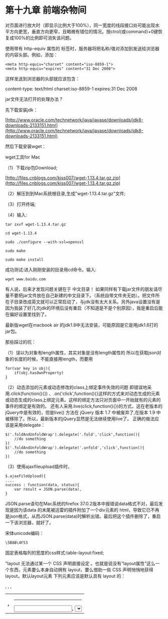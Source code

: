 # 第十九章 前端杂物间

对页面进行放大时（即显示比例大于100%），同一宽度的线段接口处可能出现水平方向更宽，垂直方向更窄，且略微有错位的情况。按ctrol(或command)+0键恢复成100%的比例即可消失该问题。

使用带有 http-equiv 属性的 <meta> 标签时，服务器将把名称/值对添加到发送给浏览器的内容头部。例如，添加：

	<meta http-equiv="charset" content="iso-8859-1">
	<meta http-equiv="expires" content="31 Dec 2008">

这样发送到浏览器的头部就应该包含：

content-type: text/html
charset:iso-8859-1
expires:31 Dec 2008

jar文件无法打开的处理办法？

先下载安装jdk：

[http://www.oracle.com/technetwork/java/javase/downloads/jdk8-downloads-2133151.html](http://www.oracle.com/technetwork/java/javase/downloads/jdk8-downloads-2133151.html)

然后下载安装wget：

wget工具for Mac

（1）下载zip包Download;

[http://files.cnblogs.com/kiss007/wget-1.13.4.tar.gz.zip](http://files.cnblogs.com/kiss007/wget-1.13.4.tar.gz.zip)

（2）解压到到Mac系统根目录,生成"wget-1.13.4.tar.gz"文件;

（3）打开终端;

（4）输入:

	tar zxvf wget-1.13.4.tar.gz

	cd wget-1.13.4

	sudo ./configure --with-ssl=openssl

	sudo make

	sudo make install

成功测试:进入刚刚安装的目录用cd命令。输入:

	wget www.baidu.com

有人说，后来才发现问题关键在于 中文目录！ 如果同样有下载jar文件的朋友请尽量不要把jar文件放在自己新建的中文目录下。（系统自带文件夹无妨）。把文件所在子目录改成英文就可以正常启动了，与jdk没有太大关系。另外java设置没有是因为我装了好几次jdk的环境后没有重启（不知道是不是个别原因），我是重启后能在偏好设置里找到了。

最新版wget在macbook air 的jdk1.8中无法安装，可能原因是它是用jdk1.6打的jar包。

那些踩过的坑：

（1）误以为对象有length属性，其实对象是没有length属性的
所以在获取json对象的长度的时候，不能直接用length，而要用

	for(var key in obj){
		if(obj.hasOwnProperty)
	}

（2）动态添加的元素或动态修改的class上绑定事件失效的问题
即错误地采用.click(function(){}) 、.on('click',function(){}这样的方式来对动态生成的元素或动态生成的class上绑定元素。这样的绑定方法只对页面中一开始就有的元素的事件的绑定是有效的。
还有人采用.live(click,function(){})的方式，这在老版本的jQuery中是有效的，但是live() 方法在 jQuery 版本 1.7 中被废弃了,在版本 1.9 中被移除了。所以，最新版本的jQuery显然是无法继续使用live了。
正确的做法应该是采用delegate：

	$('.foldAndUnfoldWrap').delegate('.fold','click',function(){
		//do something
	})
	$('.foldAndUnfoldWrap').delegate('.unfold','click',function(){
		//do something
	})

（3）使用ajaxfileupload插件时，

	$.ajaxFileUpload({
	....
	success : function(data, status){
		var result = JSON.parse(data),
	}
	
JSON.parse语句在Mac系统的firefox 37.0.2版本中报错说data格式不对，最后发现是因为该data 的末尾被迅雷的插件附加了一个div元素的 html，导致它已不再是json格式，从而JSON.parse(data)时解析出错。最后把这个插件删除了，重启一下该浏览器，就好了。

宋体unicode编码：

	\5B8B\4F53

固定表格每列的宽度的css样式:table-layout:fixed;

"layout 无法通过某一个 CSS 声明直接设定 。也就是说没有“layout属性”这么一个东西，元素要么本身自动拥有 layout，要么借助一些 CSS 声明悄悄地获得 layout。默认layout元素
下列元素应该是默认具有 layout 的：
<html>, <body> <table>, <tr>, <th>, <td> <img> <hr> <input>, <select>, <textarea>, <button> <iframe>, <embed>, <object>, <applet> <marquee>

Javascript 的this 关键字的用法:
最近很多 Javascript初学者朋友总在问： Javascript 的this 关键字的用法。我在这里索性总结一下 this关键字的用法。

this 关键字是面向对象编程语言中的一个重要概念！在JAVA，C，C#，C++等语言中，this 总是指向当前的运行对象。但是在 Javascript ，由于javascript的动态性以及词法作用域特性，this的指向在运行时才确定。

this 关键字的用法其实比较复杂，不过你只要牢记一句话就可以：

“this 变量：永远指向函数运行时所在的对象，而不是函数被创建时所在的对象。

如果处在匿名函数中、或者不处于任何对象中，this 都指向宿主的根对象（在浏览器里面就是 window）”

另外，javascript中还用 call() 和 apply() 来调用函数，再记住下面这两句话：

如果是call()、apply()、with()，指定的this是谁，就是谁 ！

普通的函数调用，函数被谁调用，this就是谁。

（忽然想起：ECMAScript 5 的严格模式中，严禁使用 with() 函数，并且ECMAScript 3 中并不推荐使用 with()）

上面的举例还是太过复杂，不太科学。我举一个更加直白的说明：Javascript 的 this 很花心，在哪个对象的家里，就是那个对象的。

而 C，C++，C# 的 this 很专一，无论在哪，都属于原配！

并且 Javascript 的函数作用域 则像出生地，出生在哪里，出生地就是哪里！和运行环境无关！(此处可参照《Javascript权威指南第六版》第8章！不过貌似只有淘宝前端翻译的纸质版本，人民币139大洋！这里有一个《Javascript权威指南第四版》，凑和着看吧。)

思考：将部分常用的写法做个总结（可参考一些前端技术队伍较为成熟的网站），以便于后续再写类似的东西时直接复用，从而提高开发效率，同时也便于形成积累。
同时设置两个背景，以实现前一个背景的部分区域被后一个背景覆盖：

	body{ background:#fff url(../images/left_bg.png) left top repeat-y;}
	
设置滚动条的样式（不具备很好的兼容性）：

	*{ 
		scrollbar-arrow-color:#d7c8dd; 
		scrollbar-face-color:#d7c8dd; 
		scrollbar-darkshadow-color:#d7c8dd; 
		scrollbar-highlight-color:#d7c8dd; 
		scrollbar-3dlight-color:#d7c8dd; 
		scrollbar-shadow-color:#d7c8dd; 
		scrollbar-track-color:#f2f2f2;
	}


	white-space:nowrap;

表示文本不会换行，文本会在在同一行上继续，直到遇到 <br> 标签为止。

文本溢出显示省略号的方法：

使用text-overflow:ellipsis对溢出文本显示省略号有两个好处，一是不用通过程序限定字数；二是有利于SEO。需要使用对对溢出文本显示省略号的通常是文章标题列表，这样处理对搜索引擎更友好，因为标题实际上并未被截字，而是局限于宽度而未被显示而已。

通常的做法是这样的：

	overflow:hidden;
	text-overflow:ellipsis;
	-o-text-overflow:ellipsis;
	white-space:nowrap;
	width:100%;

其中，overflow: hidden和white-space: nowrap都是必须的否则不会显示省略号；-o-text-overflow: ellipsis针对Opera；而宽度的设定主要是针对IE6；

该方法支持Internet Explorer, Safari, Chrome 和 Opera，但FF并不支持，不过可以通过Jquery来实现类似的效果。

下载这个Jquery插件：jQuery ellipsis plugin

调用方法：

	$(document).ready(function() {
	    $('.ellipsis').ellipsis();
	}

text-indent 属性规定文本块中首行文本的缩进。

	text-indent:2em;

JQuery中位置选择器：nth-child(N)与：eq(N)的区别

1、nth-child(N)：下标从1开始；eq(N)：下标从0开始

2、nth-child(N)：选择多个元素；eq(N)：选择一个元素

3、nth-child(N)：在一个文档树种中，选择各层排行第N的所有元素。

div,li,span中加入span右对齐方法:
例子：<h1 style=”display:inline;”>如何解决</h1><span style=”float:right;”>span右对齐的问题</span>这样的写法经过测试在IE8和firefox阅读器里可以准确显示在同一行，而在360阅读器中”span右对齐的问题”这几个字却显示到下一行的最右边，原因和解决方式如下：

当非float的元素和float的元素在一起的时候，假如非float元素在先，那么float的元素将被排挤
也就是说，你的span是float:right，但是前面h1的内容”如何解决”还是float:none，假如要<span>前后文字盘踞同一行，
一般有两个解决方式:

1、把<sapn style=”float:right”>span右对齐的问题</span>代码置于<h1>前
<sapn style=”float:right;”>span右对齐的问题</span>：<h1 style=”display:inline;”>如何解决</h1>

2、给前面的文本设置float属性
<h1 style=”display:inline;float:left;”>如何解决</h1><span style=”float:right;”>span右对齐的问题</span>

给表格添加border-collapse:collapse;样式，可以防止ie6下单元格内容为空时单元格边框样式不起作用的情况出现。
"DD_belatedPNG.fix() 这个处理函数会产生许多垃圾代码，甚至影响到元素的对齐。所以，不要对不需要使用它的元素运用该函数。另外，一个元素运用该函数后，就无法再使用map标签。所以，对于要使用map标签的元素，不可以使用该函数。
当元素对齐怎么也对不齐的时候，检查一下是否因为该元素运用了DD_belatedPNG.fix()而引起的。尤其是注意有无用DD_belatedPNG.fix(*)，因为这样用的化会为页面中所有元素都运用该函数。
z-index只有在position:relative的情况下才有效；
a>b{} 这种样式定义方式，在ie6下无效

slideToggle()方法对表格不起作用。若要对表格使用slideToggle()方法，需要在该表格的外面包一个div，然后对div运用slideToggle()方法。
